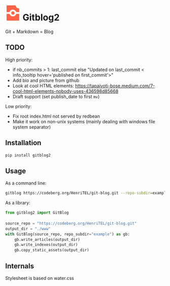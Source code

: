 # ![Gitblog2 Logo](gitblog2/media/favicon.svg "title") Gitblog2

Git + Markdown = Blog

## TODO

High priority:

* if nb_commits > 1: last_commit else "Updated on last_commit < info_tooltip hover='published on first_commit'>"
* Add bio and picture from github
* Look at cool HTML elements: <https://tapajyoti-bose.medium.com/7-cool-html-elements-nobody-uses-436598d85668>
* Draft support (set publish_date to first `mv`)

Low priority:

* Fix root index.html not served by redbean
* Make it work on non-unix systems (mainly dealing with windows file system separator)

## Installation

```bash
pip install gitblog2
```

## Usage

As a command line:

```bash
gitblog https://codeberg.org/HenriTEL/git-blog.git --repo-subdir=example
```

As a library:

```python
from gitblog2 import GitBlog

source_repo = "https://codeberg.org/HenriTEL/git-blog.git"
output_dir = "./www"
with GitBlog(source_repo, repo_subdir="example") as gb:
    gb.write_articles(output_dir)
    gb.write_indexes(output_dir)
    gb.copy_static_assets(output_dir)
```

## Internals

Stylesheet is based on water.css
